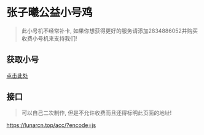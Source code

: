 # 张子曦公益小号鸡

> 此小号机不经常补卡, 如果你想获得更好的服务请添加2834886052并购买收费小号机来支持我们!

## 获取小号

[点击此处](acc.html)

## 接口

> 可以自己二次制作, 但是不允许收费而且还得标明此页面的地址!

https://lunarcn.top/acc/?encode=js
